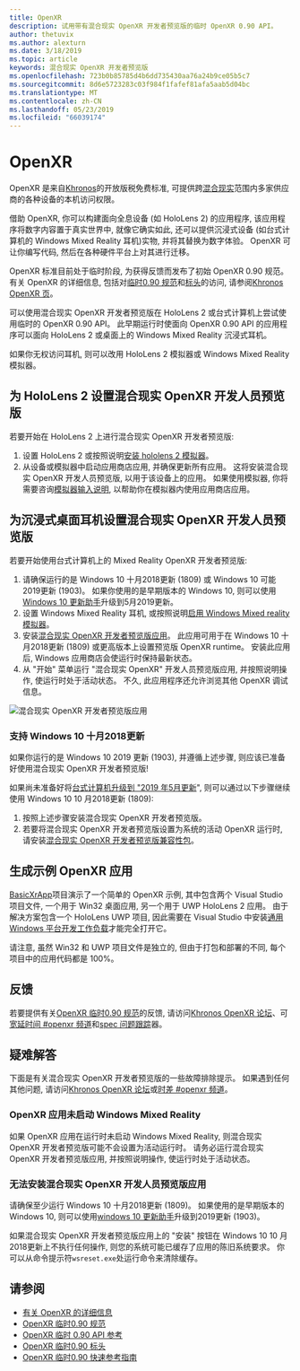 ```yaml
---
title: OpenXR
description: 试用带有混合现实 OpenXR 开发者预览版的临时 OpenXR 0.90 API。
author: thetuvix
ms.author: alexturn
ms.date: 3/18/2019
ms.topic: article
keywords: 混合现实 OpenXR 开发者预览版
ms.openlocfilehash: 723b0b85785d4b6dd735430aa76a24b9ce05b5c7
ms.sourcegitcommit: 8d6e5723283c03f984f1fafef81afa5aab5d04bc
ms.translationtype: MT
ms.contentlocale: zh-CN
ms.lasthandoff: 05/23/2019
ms.locfileid: "66039174"
---
```

# <a name="openxr"></a>OpenXR

OpenXR 是来自[Khronos](https://www.khronos.org/)的开放版税免费标准, 可提供跨[混合现实](mixed-reality.md)范围内多家供应商的各种设备的本机访问权限。

借助 OpenXR, 你可以构建面向全息设备 (如 HoloLens 2) 的应用程序, 该应用程序将数字内容置于真实世界中, 就像它确实如此, 还可以提供沉浸式设备 (如台式计算机的 Windows Mixed Reality 耳机)实物, 并将其替换为数字体验。  OpenXR 可让你编写代码, 然后在各种硬件平台上对其进行迁移。

OpenXR 标准目前处于临时阶段, 为获得反馈而发布了初始 OpenXR 0.90 规范。  有关 OpenXR 的详细信息, 包括对[临时0.90 规范](https://www.khronos.org/registry/OpenXR/specs/0.90/html/xrspec.html)和[标头](https://github.com/KhronosGroup/OpenXR-Docs/tree/master/include/openxr)的访问, 请参阅[Khronos OpenXR 页](https://www.khronos.org/openxr/)。 

可以使用混合现实 OpenXR 开发者预览版在 HoloLens 2 或台式计算机上尝试使用临时的 OpenXR 0.90 API。  此早期运行时使面向 OpenXR 0.90 API 的应用程序可以面向 HoloLens 2 或桌面上的 Windows Mixed Reality 沉浸式耳机。

如果你无权访问耳机, 则可以改用 HoloLens 2 模拟器或 Windows Mixed Reality 模拟器。

## <a name="setting-up-the-mixed-reality-openxr-developer-preview-for-hololens-2"></a>为 HoloLens 2 设置混合现实 OpenXR 开发人员预览版

若要开始在 HoloLens 2 上进行混合现实 OpenXR 开发者预览版:

1. 设置 HoloLens 2 或按照说明[安装 hololens 2 模拟器](using-the-hololens-emulator.md)。
1. 从设备或模拟器中启动应用商店应用, 并确保更新所有应用。  这将安装混合现实 OpenXR 开发人员预览版, 以用于该设备上的应用。  如果使用模拟器, 你将需要咨询[模拟器输入说明](using-the-hololens-emulator.md#basic-emulator-input), 以帮助你在模拟器内使用应用商店应用。

## <a name="setting-up-the-mixed-reality-openxr-developer-preview-for-immersive-desktop-headsets"></a>为沉浸式桌面耳机设置混合现实 OpenXR 开发人员预览版

若要开始使用台式计算机上的 Mixed Reality OpenXR 开发者预览版:

1. 请确保运行的是 Windows 10 十月2018更新 (1809) 或 Windows 10 可能2019更新 (1903)。  如果你使用的是早期版本的 Windows 10, 则可以使用[Windows 10 更新助手](https://www.microsoft.com/en-us/software-download/windows10)升级到5月2019更新。
1. 设置 Windows Mixed Reality 耳机, 或按照说明[启用 Windows Mixed reality 模拟器](using-the-windows-mixed-reality-simulator.md)。
1. 安装[混合现实 OpenXR 开发者预览版应用](https://www.microsoft.com/store/productId/9n5cvvl23qbt)。  此应用可用于在 Windows 10 十月2018更新 (1809) 或更高版本上设置预览版 OpenXR runtime。  安装此应用后, Windows 应用商店会使运行时保持最新状态。
1. 从 "开始" 菜单运行 "混合现实 OpenXR" 开发人员预览版应用, 并按照说明操作, 使运行时处于活动状态。  不久, 此应用程序还允许浏览其他 OpenXR 调试信息。

![混合现实 OpenXR 开发者预览版应用](images/mixed-reality-openxr-developer-preview.png)

### <a name="support-for-windows-10-october-2018-update"></a>支持 Windows 10 十月2018更新

如果你运行的是 Windows 10 2019 更新 (1903), 并遵循上述步骤, 则应该已准备好使用混合现实 OpenXR 开发者预览版!

如果尚未准备好将[台式计算机升级到 "2019 年5月更新](https://www.microsoft.com/en-us/software-download/windows10)", 则可以通过以下步骤继续使用 Windows 10 10 月2018更新 (1809):

1. 按照上述步骤安装混合现实 OpenXR 开发者预览版。
1. 若要将混合现实 OpenXR 开发者预览版设置为系统的活动 OpenXR 运行时, 请安装[混合现实 OpenXR 开发者预览版兼容性包](https://aka.ms/openxr-compat)。

## <a name="building-a-sample-openxr-app"></a>生成示例 OpenXR 应用

[BasicXrApp](https://github.com/Microsoft/OpenXR-SDK-VisualStudio/tree/master/samples/BasicXrApp)项目演示了一个简单的 OpenXR 示例, 其中包含两个 Visual Studio 项目文件, 一个用于 Win32 桌面应用, 另一个用于 UWP HoloLens 2 应用。  由于解决方案包含一个 HoloLens UWP 项目, 因此需要在 Visual Studio 中安装[通用 Windows 平台开发工作负载](install-the-tools.md#installation-checklist)才能完全打开它。

请注意, 虽然 Win32 和 UWP 项目文件是独立的, 但由于打包和部署的不同, 每个项目中的应用代码都是 100%。

## <a name="feedback"></a>反馈

若要提供有关[OpenXR 临时0.90 规范](https://www.khronos.org/registry/OpenXR/specs/0.90/html/xrspec.html)的反馈, 请访问[Khronos OpenXR 论坛](https://community.khronos.org/c/openxr)、可[宽延时间 #openxr 频道](https://khr.io/slack)和[spec 问题跟踪](https://github.com/KhronosGroup/OpenXR-Docs/issues)器。

## <a name="troubleshooting"></a>疑难解答

下面是有关混合现实 OpenXR 开发者预览版的一些故障排除提示。  如果遇到任何其他问题, 请访问[Khronos OpenXR 论坛](https://community.khronos.org/c/openxr)或[时差 #openxr 频道](https://khr.io/slack)。

### <a name="openxr-app-not-starting-windows-mixed-reality"></a>OpenXR 应用未启动 Windows Mixed Reality

如果 OpenXR 应用在运行时未启动 Windows Mixed Reality, 则混合现实 OpenXR 开发者预览版可能不会设置为活动运行时。  请务必运行混合现实 OpenXR 开发者预览版应用, 并按照说明操作, 使运行时处于活动状态。

### <a name="mixed-reality-openxr-developer-preview-app-cannot-be-installed"></a>无法安装混合现实 OpenXR 开发人员预览版应用 

请确保至少运行 Windows 10 十月2018更新 (1809)。  如果使用的是早期版本的 Windows 10, 则可以使用[windows 10 更新助手](https://www.microsoft.com/en-us/software-download/windows10)升级到2019更新 (1903)。

如果混合现实 OpenXR 开发者预览版应用上的 "安装" 按钮在 Windows 10 10 月2018更新上不执行任何操作, 则您的系统可能已缓存了应用的陈旧系统要求。  你可以从命令提示符`wsreset.exe`处运行命令来清除缓存。

## <a name="see-also"></a>请参阅

* [有关 OpenXR 的详细信息](https://www.khronos.org/openxr/)
* [OpenXR 临时0.90 规范](https://www.khronos.org/registry/OpenXR/specs/0.90/html/xrspec.html)
* [OpenXR 临时 0.90 API 参考](https://www.khronos.org/registry/OpenXR/specs/0.90/man/html/)
* [OpenXR 临时0.90 标头](https://github.com/KhronosGroup/OpenXR-Docs/tree/master/include/openxr)
* [OpenXR 临时0.90 快速参考指南](https://www.khronos.org/registry/OpenXR/specs/0.90/refguide/OpenXR-0.90-web.pdf)

